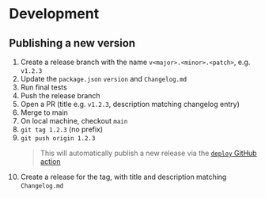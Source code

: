 # Development

## Publishing a new version

1. Create a release branch with the name `v<major>.<minor>.<patch>`, e.g. `v1.2.3`
1. Update the `package.json` `version` and `Changelog.md`
1. Run final tests
1. Push the release branch
1. Open a PR (title e.g. `v1.2.3`, description matching changelog entry)
1. Merge to main
1. On local machine, checkout `main`
1. `git tag 1.2.3` (no prefix)
1. `git push origin 1.2.3`
    > This will automatically publish a new release via the [`deploy` GitHub action](https://github.com/mark-wiemer/vscode-helloworld/actions/workflows/deploy.yml)
1. Create a release for the tag, with title and description matching `Changelog.md`
